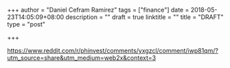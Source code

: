 +++
author = "Daniel Cefram Ramirez"
tags = ["finance"]
date = 2018-05-23T14:05:09+08:00
description = ""
draft = true
linktitle = ""
title = "DRAFT"
type = "post"

+++

https://www.reddit.com/r/phinvest/comments/yxgzcl/comment/iwp81qm/?utm_source=share&utm_medium=web2x&context=3